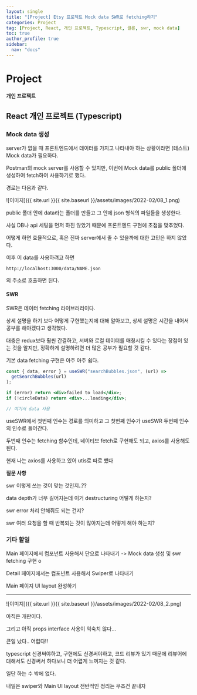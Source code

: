 ```yaml
---
layout: single
title: "[Project] Etsy 프로젝트 Mock data SWR로 fetching하기"
categories: Project
tag: [Project, React, 개인 프로젝트, Typescript, 클론, swr, mock data]
toc: true
author_profile: true
sidebar:
  nav: "docs"
---
```


# Project

**개인 프로젝트**

## React 개인 프로젝트 (Typescript)

### Mock data 생성

server가 없을 때 프론트엔드에서 데이터를 가지고 나타내야 하는 상황이라면 (테스트) Mock data가 필요하다.

Postman의 mock server를 사용할 수 있지만, 이번에 Mock data를 public 폴더에 생성하여 fetch하여 사용하기로 했다.

경로는 다음과 같다.

![이미지]({{ site.url }}{{ site.baseurl }}/assets/images/2022-02/08_1.png)

public 폴더 안에 data라는 폴더를 만들고 그 안에 json 형식의 파일들을 생성한다.

사실 DB나 api 세팅을 먼저 하진 않았기 때문에 프론트엔드 구현에 초점을 맞추었다.

어떻게 하면 효율적으로, 혹은 진짜 server에서 줄 수 있을까에 대한 고민은 하지 않았다.

이후 이 data를 사용하려고 하면

```
http://localhost:3000/data/NAME.json
```

의 주소로 호출하면 된다.

#### SWR

SWR은 데이터 fetching 라이브러리이다.

상세 설명을 하기 보다 어떻게 구현했는지에 대해 알아보고, 상세 설명은 시간을 내어서 공부를 해야겠다고 생각했다.

대충은 redux보다 훨씬 간결하고, 서버와 로컬 데이터를 매칭시킬 수 있다는 장점이 있는 것을 알지만, 정확하게 설명하려면 더 많은 공부가 필요할 것 같다.

기본 data fetching 구현은 아주 아주 쉽다.

```jsx
const { data, error } = useSWR("searchBubbles.json", (url) =>
  getSearchBubbles(url)
);

if (error) return <div>failed to load</div>;
if (!circleData) return <div>...loading</div>;

// 여기서 data 사용
```

useSWR에서 첫번째 인수는 경로를 의미하고 그 첫번째 인수가 useSWR 두번째 인수의 인수로 들어간다.

두번째 인수는 fetching 함수인데, 네이티브 fetch로 구현해도 되고, axios를 사용해도 된다.

현재 나는 axios를 사용하고 있어 utis로 따로 뻈다

**질문 사항**

swr 이렇게 쓰는 것이 맞는 것인지..??

data depth가 너무 길어지는데 이거 destructuring 어떻게 하는지?

swr error 처리 안해줘도 되는 건지?

swr 여러 요청을 할 때 반복되는 것이 많아지는데 어떻게 해야 하는지?

### 기타 할일

Main 페이지에서 컴포넌트 사용해서 단으로 나타내기
-> Mock data 생성 및 swr fetching 구현 o

Detail 페이지에서는 컴포넌트 사용해서 Swiper로 나타내기

Main 페이지 UI layout 완성하기

<hr>

![이미지]({{ site.url }}{{ site.baseurl }}/assets/images/2022-02/08_2.png)

아직은 개판이다.

그리고 아직 props interface 사용이 익숙치 않다...

큰일 났다.. 어렵다!!

typescript 신경써야하고, 구현에도 신경써야하고, 코드 리뷰가 있기 때문에 리뷰어에 대해서도 신경써서 하다보니 더 어렵게 느껴지는 것 같다.

일단 하는 수 밖에 없다.

내일은 swiper와 Main UI layout 전반적인 정리는 무조건 끝내자
